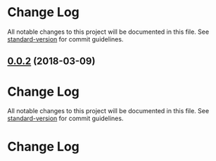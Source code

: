 # Change Log

All notable changes to this project will be documented in this file. See [standard-version](https://github.com/conventional-changelog/standard-version) for commit guidelines.

<a name="0.0.2"></a>
## [0.0.2](https://github.com/aivaras-ciurlionis/math-chart/compare/v0.0.1...v0.0.2) (2018-03-09)



# Change Log

All notable changes to this project will be documented in this file. See [standard-version](https://github.com/conventional-changelog/standard-version) for commit guidelines.

# Change Log
